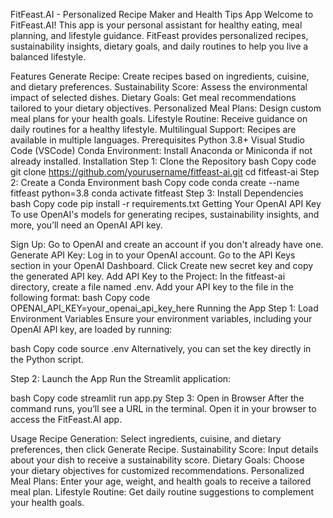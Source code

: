 FitFeast.AI - Personalized Recipe Maker and Health Tips App
Welcome to FitFeast.AI! This app is your personal assistant for healthy eating, meal planning, and lifestyle guidance. FitFeast provides personalized recipes, sustainability insights, dietary goals, and daily routines to help you live a balanced lifestyle.

Features
Generate Recipe: Create recipes based on ingredients, cuisine, and dietary preferences.
Sustainability Score: Assess the environmental impact of selected dishes.
Dietary Goals: Get meal recommendations tailored to your dietary objectives.
Personalized Meal Plans: Design custom meal plans for your health goals.
Lifestyle Routine: Receive guidance on daily routines for a healthy lifestyle.
Multilingual Support: Recipes are available in multiple languages.
Prerequisites
Python 3.8+
Visual Studio Code (VSCode)
Conda Environment: Install Anaconda or Miniconda if not already installed.
Installation
Step 1: Clone the Repository
bash
Copy code
git clone https://github.com/yourusername/fitfeast-ai.git
cd fitfeast-ai
Step 2: Create a Conda Environment
bash
Copy code
conda create --name fitfeast python=3.8
conda activate fitfeast
Step 3: Install Dependencies
bash
Copy code
pip install -r requirements.txt
Getting Your OpenAI API Key
To use OpenAI's models for generating recipes, sustainability insights, and more, you’ll need an OpenAI API key.

Sign Up: Go to OpenAI and create an account if you don't already have one.
Generate API Key:
Log in to your OpenAI account.
Go to the API Keys section in your OpenAI Dashboard.
Click Create new secret key and copy the generated API key.
Add API Key to the Project:
In the fitfeast-ai directory, create a file named .env.
Add your API key to the file in the following format:
bash
Copy code
OPENAI_API_KEY=your_openai_api_key_here
Running the App
Step 1: Load Environment Variables
Ensure your environment variables, including your OpenAI API key, are loaded by running:

bash
Copy code
source .env
Alternatively, you can set the key directly in the Python script.

Step 2: Launch the App
Run the Streamlit application:

bash
Copy code
streamlit run app.py
Step 3: Open in Browser
After the command runs, you’ll see a URL in the terminal. Open it in your browser to access the FitFeast.AI app.

Usage
Recipe Generation: Select ingredients, cuisine, and dietary preferences, then click Generate Recipe.
Sustainability Score: Input details about your dish to receive a sustainability score.
Dietary Goals: Choose your dietary objectives for customized recommendations.
Personalized Meal Plans: Enter your age, weight, and health goals to receive a tailored meal plan.
Lifestyle Routine: Get daily routine suggestions to complement your health goals.